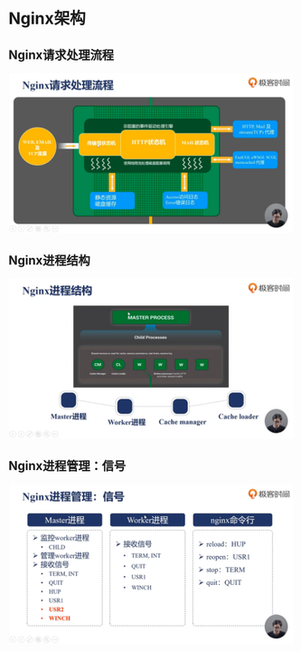 # Nginx架构

## Nginx请求处理流程

![14](./../../assets/image/14.png)

## Nginx进程结构

![15](./../../assets/image/15.png)

## Nginx进程管理：信号

![16](./../../assets/image/16.png)